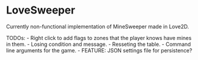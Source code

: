 # LoveSweeper

Currently non-functional implementation of MineSweeper made in Love2D.

TODOs:
    - Right click to add flags to zones that the player knows have mines in them.
    - Losing condition and message.
    - Resseting the table.
    - Command line arguments for the game.
    - FEATURE: JSON settings file for persistence?